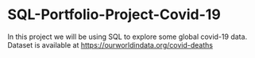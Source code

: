 # SQL-Portfolio-Project-Covid-19
In this project we will be using SQL to explore some global covid-19 data. 
Dataset is available at https://ourworldindata.org/covid-deaths
